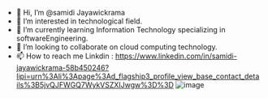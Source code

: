 - 👋 Hi, I’m @samidi Jayawickrama
- 👀 I’m interested in technological field.
- 🌱 I’m currently learning Information Technology specializing in softwareEngineering.
- 💞️ I’m looking to collaborate on cloud computing technology.
- 📫 How to reach me  Linkdin : https://www.linkedin.com/in/samidi-jayawickrama-58b450246?lipi=urn%3Ali%3Apage%3Ad_flagship3_profile_view_base_contact_details%3B5jvQJFWGQ7WykVSZXIJwgw%3D%3D
![image](https://user-images.githubusercontent.com/107723505/226324027-8d4051b6-d684-483c-bdbc-389adc01041a.gif)

<!---
samidisjg/samidisjg is a ✨ special ✨ repository because its `README.md` (this file) appears on your GitHub profile.
You can click the Preview link to take a look at your changes.
--->
